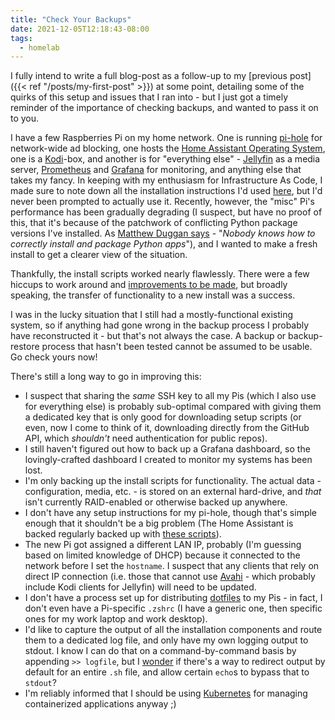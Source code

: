 ```yaml
---
title: "Check Your Backups"
date: 2021-12-05T12:18:43-08:00
tags:
  - homelab
---
```

I fully intend to write a full blog-post as a follow-up to my [previous post]({{< ref "/posts/my-first-post" >}}) at some point, detailing some of the quirks of this setup and issues that I ran into - but I just got a timely reminder of the importance of checking backups, and wanted to pass it on to you.
<!--more-->
I have a few Raspberries Pi on my home network. One is running [pi-hole](https://pi-hole.net/) for network-wide ad blocking, one hosts the [Home Assistant Operating System](https://www.home-assistant.io/), one is a [Kodi](https://kodi.tv/)-box, and another is for "everything else" - [Jellyfin](https://jellyfin.org/) as a media server, [Prometheus](https://prometheus.io/) and [Grafana](https://grafana.com/) for monitoring, and anything else that takes my fancy. In keeping with my enthusiasm for Infrastructure As Code, I made sure to note down all the installation instructions I'd used [here](https://github.com/scubbo/pi-tools/tree/main/scripts-on-pi), but I'd never been prompted to actually use it. Recently, however, the "misc" Pi's performance has been gradually degrading (I suspect, but have no proof of this, that it's because of the patchwork of conflicting Python package versions I've installed. As [Matthew Duggan says](https://matduggan.com/mistakes/) - "_Nobody knows how to correctly install and package Python apps_"), and I wanted to make a fresh install to get a clearer view of the situation.

Thankfully, the install scripts worked nearly flawlessly. There were a few hiccups to work around and [improvements to be made](https://github.com/scubbo/pi-tools/commit/3d9a0c939791a13b95f28e0ee07942547ba981ad), but broadly speaking, the transfer of functionality to a new install was a success.

I was in the lucky situation that I still had a mostly-functional existing system, so if anything had gone wrong in the backup process I probably have reconstructed it - but that's not always the case. A backup or backup-restore process that hasn't been tested cannot be assumed to be usable. Go check yours now!

There's still a long way to go in improving this:
* I suspect that sharing the _same_ SSH key to all my Pis (which I also use for everything else) is probably sub-optimal compared with giving them a dedicated key that is only good for downloading setup scripts (or even, now I come to think of it, downloading directly from the GitHub API, which _shouldn't_ need authentication for public repos).
* I still haven't figured out how to back up a Grafana dashboard, so the lovingly-crafted dashboard I created to monitor my systems has been lost.
* I'm only backing up the install scripts for functionality. The actual data - configuration, media, etc. - is stored on an external hard-drive, and _that_ isn't currently RAID-enabled or otherwise backed up anywhere.
* I don't have any setup instructions for my pi-hole, though that's simple enough that it shouldn't be a big problem (The Home Assistant is backed regularly backed up with [these scripts](https://github.com/scubbo/pi-tools/tree/main/hass-backup)).
* The new Pi got assigned a different LAN IP, probably (I'm guessing based on limited knowledge of DHCP) because it connected to the network before I set the `hostname`. I suspect that any clients that rely on direct IP connection (i.e. those that cannot use [Avahi](https://www.avahi.org/) - which probably include Kodi clients for Jellyfin) will need to be updated.
* I don't have a process set up for distributing [dotfiles](https://github.com/scubbo/dotfiles) to my Pis - in fact, I don't even have a Pi-specific `.zshrc` (I have a generic one, then specific ones for my work laptop and work desktop).
* I'd like to capture the output of all the installation components and route them to a dedicated log file, and only have my own logging output to stdout. I know I can do that on a command-by-command basis by appending `>> logfile`, but I [wonder](https://en.wikipedia.org/wiki/Ward_Cunningham#%22Cunningham's_Law%22) if there's a way to redirect output by default for an entire `.sh` file, and allow certain `echo`s to bypass that to `stdout`?
* I'm reliably informed that I should be using [Kubernetes](https://kubernetes.io/) for managing containerized applications anyway ;)
